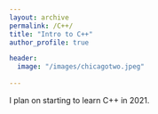 ```yaml
---
layout: archive
permalink: /C++/
title: "Intro to C++"
author_profile: true

header:
  image: "/images/chicagotwo.jpeg"
  
---
```


I plan on starting to learn C++ in 2021.






